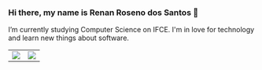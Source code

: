 ### Hi there, my name is Renan Roseno dos Santos 👋

<!--
**RenanRoseno/RenanRoseno** is a ✨ _special_ ✨ repository because its `README.md` (this file) appears on your GitHub profile.-->

 I’m currently studying Computer Science on IFCE. I'm in love for technology and learn new things about software.
 <table>
 <tr>
<td>
 <img src="https://github-readme-stats.vercel.app/api?username=RenanRoseno&show_icons=true)"> 
  </td>
  <td>
<img src="https://github-readme-stats.vercel.app/api/top-langs/?username=RenanRoseno&layout=compact">
  </td>
 </tr>
 </table>
</p>
<!-- 
- 🔭 I’m currently working on ...
- 🌱 I’m currently learning ...
- 👯 I’m looking to collaborate on ...
- 🤔 I’m looking for help with ...
- 💬 Ask me about ...
- 📫 How to reach me: ...
- 😄 Pronouns: ...
- ⚡ Fun fact: ...
-->
